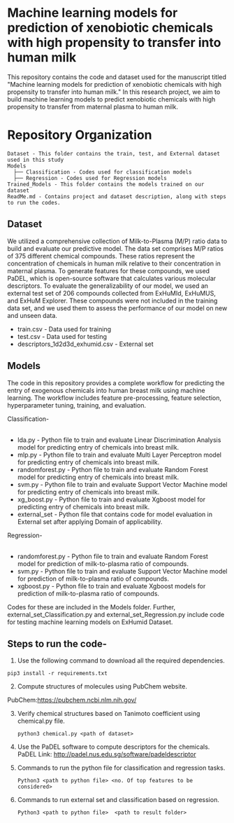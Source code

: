 # Machine learning models for prediction of xenobiotic chemicals with high propensity to transfer into human milk

This repository contains the code and dataset used for the manuscript titled "Machine learning models for prediction of xenobiotic chemicals with high propensity to transfer into human milk." In this research project, we aim to build machine learning models to predict xenobiotic chemicals with high propensity to transfer from maternal plasma to human milk.



# Repository Organization
```
Dataset - This folder contains the train, test, and External dataset used in this study
Models 
  ├── Classification - Codes used for classification models
  ├── Regression - Codes used for Regression models
Trained_Models - This folder contains the models trained on our dataset
ReadMe.md - Contains project and dataset description, along with steps to run the codes.
```
  
## Dataset
We utilized a comprehensive collection of Milk-to-Plasma (M/P) ratio data to build and evaluate our predictive model. The data set comprises M/P ratios of 375 different chemical compounds. These ratios represent the concentration of chemicals in human milk relative to their concentration in maternal plasma. To generate features for these compounds, we used PaDEL, which is open-source software that calculates various molecular descriptors.
To evaluate the generalizability of our model, we used an external test set of 206 compounds collected from ExHuMId, ExHuMUS, and ExHuM Explorer. These compounds were not included in the training data set, and we used them to assess the performance of our model on new and unseen data.
* train.csv - Data used for training
* test.csv - Data used for testing
* descriptors_1d2d3d_exhumid.csv - External set 

## Models
The code in this repository provides a complete workflow for predicting the entry of exogenous chemicals into human breast milk using machine learning. The workflow includes feature pre-processing, feature selection, hyperparameter tuning, training, and evaluation.

Classification-  <br /><br />
* lda.py - Python file to train and evaluate Linear Discrimination Analysis model for predicting entry of chemicals into breast milk.<br />
* mlp.py - Python file to train and evaluate Multi Layer Perceptron model for predicting entry of chemicals into breast milk.<br />
* randomforest.py - Python file to train and evaluate Random Forest model for predicting entry of chemicals into breast milk.<br />
* svm.py - Python file to train and evaluate Support Vector Machine model for predicting entry of chemicals into breast milk.<br />
* xg_boost.py - Python file to train and evaluate Xgboost model for predicting entry of chemicals into breast milk.<br />
* external_set - Python file that contains code for model evaluation in External set after applying Domain of applicability.<br />

Regression- <br /><br />
* randomforest.py - Python file to train and evaluate Random Forest model for prediction of milk-to-plasma ratio of compounds.<br /> 
* svm.py - Python file to train and evaluate Support Vector Machine model for prediction of milk-to-plasma ratio of compounds. <br />
* xgboost.py - Python file to train and evaluate Xgboost models for prediction of milk-to-plasma ratio of compounds.<br />


Codes for these are included in the Models folder.  Further, external_set_Classification.py and external_set_Regression.py include code for testing machine learning models on ExHumid Dataset.


## Steps to run the code-
1.	Use the following command to download all the required dependencies. 
   ```
   pip3 install -r requirements.txt
   ```

2.	Compute structures of molecules using PubChem website.

  PubChem:https://pubchem.ncbi.nlm.nih.gov/
  
3. Verify chemical structures based on Tanimoto coefficient using chemical.py file.
   ```
   python3 chemical.py <path of dataset>
   ```

3.	Use the PaDEL software to compute descriptors for the chemicals. PaDEL Link:  http://padel.nus.edu.sg/software/padeldescriptor

4.	Commands to run the python file for classification and regression tasks.
    ```
    Python3 <path to python file> <no. Of top features to be considered>
    ```
5. Commands to run external set and classification based on regression.
    ```
    Python3 <path to python file>  <path to result folder>
    ```

   
 





